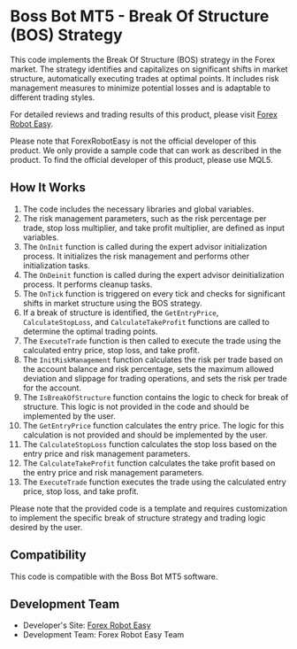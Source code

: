 # Boss Bot MT5 - Break Of Structure (BOS) Strategy

This code implements the Break Of Structure (BOS) strategy in the Forex market. The strategy identifies and capitalizes on significant shifts in market structure, automatically executing trades at optimal points. It includes risk management measures to minimize potential losses and is adaptable to different trading styles.

For detailed reviews and trading results of this product, please visit [Forex Robot Easy](https://forexroboteasy.com/forex-robot-review/boss-bot-mt5-review-unveiling-the-b-o-s-s-forex-software/). 

Please note that ForexRobotEasy is not the official developer of this product. We only provide a sample code that can work as described in the product. To find the official developer of this product, please use MQL5.

## How It Works

1. The code includes the necessary libraries and global variables.
2. The risk management parameters, such as the risk percentage per trade, stop loss multiplier, and take profit multiplier, are defined as input variables.
3. The `OnInit` function is called during the expert advisor initialization process. It initializes the risk management and performs other initialization tasks.
4. The `OnDeinit` function is called during the expert advisor deinitialization process. It performs cleanup tasks.
5. The `OnTick` function is triggered on every tick and checks for significant shifts in market structure using the BOS strategy.
6. If a break of structure is identified, the `GetEntryPrice`, `CalculateStopLoss`, and `CalculateTakeProfit` functions are called to determine the optimal trading points.
7. The `ExecuteTrade` function is then called to execute the trade using the calculated entry price, stop loss, and take profit.
8. The `InitRiskManagement` function calculates the risk per trade based on the account balance and risk percentage, sets the maximum allowed deviation and slippage for trading operations, and sets the risk per trade for the account.
9. The `IsBreakOfStructure` function contains the logic to check for break of structure. This logic is not provided in the code and should be implemented by the user.
10. The `GetEntryPrice` function calculates the entry price. The logic for this calculation is not provided and should be implemented by the user.
11. The `CalculateStopLoss` function calculates the stop loss based on the entry price and risk management parameters.
12. The `CalculateTakeProfit` function calculates the take profit based on the entry price and risk management parameters.
13. The `ExecuteTrade` function executes the trade using the calculated entry price, stop loss, and take profit.

Please note that the provided code is a template and requires customization to implement the specific break of structure strategy and trading logic desired by the user.

## Compatibility

This code is compatible with the Boss Bot MT5 software.

## Development Team

- Developer's Site: [Forex Robot Easy](https://forexroboteasy.com)
- Development Team: Forex Robot Easy Team
